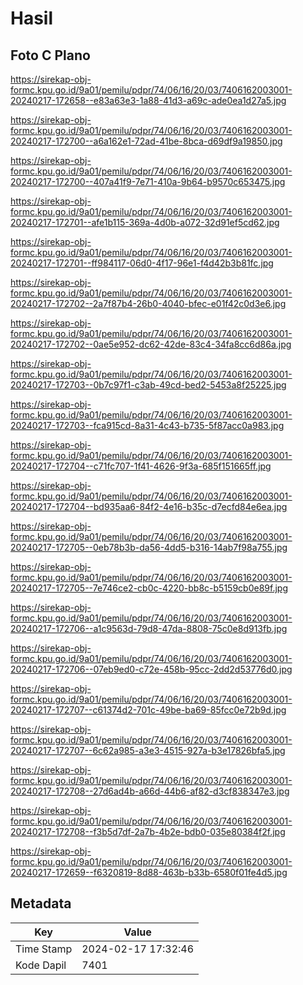 # Hasil

## Foto C Plano

https://sirekap-obj-formc.kpu.go.id/9a01/pemilu/pdpr/74/06/16/20/03/7406162003001-20240217-172658--e83a63e3-1a88-41d3-a69c-ade0ea1d27a5.jpg

https://sirekap-obj-formc.kpu.go.id/9a01/pemilu/pdpr/74/06/16/20/03/7406162003001-20240217-172700--a6a162e1-72ad-41be-8bca-d69df9a19850.jpg

https://sirekap-obj-formc.kpu.go.id/9a01/pemilu/pdpr/74/06/16/20/03/7406162003001-20240217-172700--407a41f9-7e71-410a-9b64-b9570c653475.jpg

https://sirekap-obj-formc.kpu.go.id/9a01/pemilu/pdpr/74/06/16/20/03/7406162003001-20240217-172701--afe1b115-369a-4d0b-a072-32d91ef5cd62.jpg

https://sirekap-obj-formc.kpu.go.id/9a01/pemilu/pdpr/74/06/16/20/03/7406162003001-20240217-172701--ff984117-06d0-4f17-96e1-f4d42b3b81fc.jpg

https://sirekap-obj-formc.kpu.go.id/9a01/pemilu/pdpr/74/06/16/20/03/7406162003001-20240217-172702--2a7f87b4-26b0-4040-bfec-e01f42c0d3e6.jpg

https://sirekap-obj-formc.kpu.go.id/9a01/pemilu/pdpr/74/06/16/20/03/7406162003001-20240217-172702--0ae5e952-dc62-42de-83c4-34fa8cc6d86a.jpg

https://sirekap-obj-formc.kpu.go.id/9a01/pemilu/pdpr/74/06/16/20/03/7406162003001-20240217-172703--0b7c97f1-c3ab-49cd-bed2-5453a8f25225.jpg

https://sirekap-obj-formc.kpu.go.id/9a01/pemilu/pdpr/74/06/16/20/03/7406162003001-20240217-172703--fca915cd-8a31-4c43-b735-5f87acc0a983.jpg

https://sirekap-obj-formc.kpu.go.id/9a01/pemilu/pdpr/74/06/16/20/03/7406162003001-20240217-172704--c71fc707-1f41-4626-9f3a-685f151665ff.jpg

https://sirekap-obj-formc.kpu.go.id/9a01/pemilu/pdpr/74/06/16/20/03/7406162003001-20240217-172704--bd935aa6-84f2-4e16-b35c-d7ecfd84e6ea.jpg

https://sirekap-obj-formc.kpu.go.id/9a01/pemilu/pdpr/74/06/16/20/03/7406162003001-20240217-172705--0eb78b3b-da56-4dd5-b316-14ab7f98a755.jpg

https://sirekap-obj-formc.kpu.go.id/9a01/pemilu/pdpr/74/06/16/20/03/7406162003001-20240217-172705--7e746ce2-cb0c-4220-bb8c-b5159cb0e89f.jpg

https://sirekap-obj-formc.kpu.go.id/9a01/pemilu/pdpr/74/06/16/20/03/7406162003001-20240217-172706--a1c9563d-79d8-47da-8808-75c0e8d913fb.jpg

https://sirekap-obj-formc.kpu.go.id/9a01/pemilu/pdpr/74/06/16/20/03/7406162003001-20240217-172706--07eb9ed0-c72e-458b-95cc-2dd2d53776d0.jpg

https://sirekap-obj-formc.kpu.go.id/9a01/pemilu/pdpr/74/06/16/20/03/7406162003001-20240217-172707--c61374d2-701c-49be-ba69-85fcc0e72b9d.jpg

https://sirekap-obj-formc.kpu.go.id/9a01/pemilu/pdpr/74/06/16/20/03/7406162003001-20240217-172707--6c62a985-a3e3-4515-927a-b3e17826bfa5.jpg

https://sirekap-obj-formc.kpu.go.id/9a01/pemilu/pdpr/74/06/16/20/03/7406162003001-20240217-172708--27d6ad4b-a66d-44b6-af82-d3cf838347e3.jpg

https://sirekap-obj-formc.kpu.go.id/9a01/pemilu/pdpr/74/06/16/20/03/7406162003001-20240217-172708--f3b5d7df-2a7b-4b2e-bdb0-035e80384f2f.jpg

https://sirekap-obj-formc.kpu.go.id/9a01/pemilu/pdpr/74/06/16/20/03/7406162003001-20240217-172659--f6320819-8d88-463b-b33b-6580f01fe4d5.jpg


## Metadata

| Key        | Value               |
| ---------- | ------------------- |
| Time Stamp | 2024-02-17 17:32:46 |
| Kode Dapil | 7401                |



